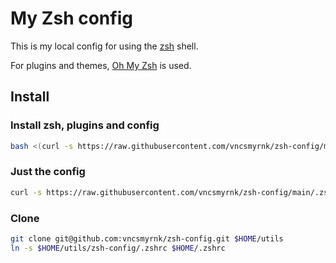 # My Zsh config

This is my local config for using the [zsh](https://www.zsh.org/) shell.

For plugins and themes, [Oh My Zsh](https://ohmyz.sh/) is used.

## Install

### Install zsh, plugins and config

```bash
bash <(curl -s https://raw.githubusercontent.com/vncsmyrnk/zsh-config/main/install.sh)
```

### Just the config

```bash
curl -s https://raw.githubusercontent.com/vncsmyrnk/zsh-config/main/.zshrc -O ~/.zshrc
```

### Clone

```bash
git clone git@github.com:vncsmyrnk/zsh-config.git $HOME/utils
ln -s $HOME/utils/zsh-config/.zshrc $HOME/.zshrc
```
